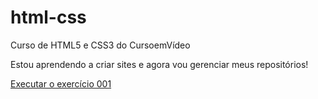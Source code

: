 # html-css
 Curso de HTML5 e CSS3 do CursoemVídeo

 Estou aprendendo a criar sites e agora vou gerenciar meus repositórios!

 <a href= "https://devondark.github.io/html-css/exercicios/ex001/index.html"> Executar o exercício 001</a>
